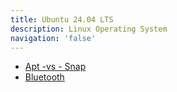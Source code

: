 ```yaml
---
title: Ubuntu 24.04 LTS
description: Linux Operating System
navigation: 'false'
---
```


- [Apt -vs - Snap](apt-vs-snap.md)
- [Bluetooth](../../desktops/kubuntu-24.04/bluetooth.md)
